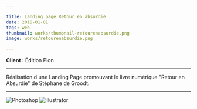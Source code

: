 ```yaml
---

title: Landing page Retour en absurdie
date: 2018-01-01
tags: web
thumbnail: works/thumbnail-retourenabsurdie.png
image: works/retourenabsurdie.png

---
```


**Client :** Édition Plon

---

Réalisation d'une Landing Page promouvant le livre numérique "Retour en Absurdie" de Stéphane de Groodt.


---

![Photoshop](/images/icons/photoshop.svg)
![Illustrator](/images/icons/illustrator.svg)
